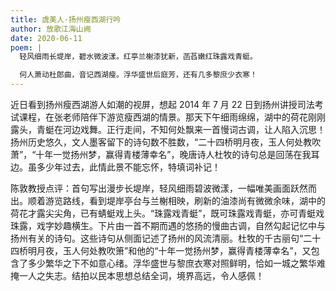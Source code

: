 ```yaml
---
title: 虞美人·扬州瘦西湖行吟
author: 放歌江海山阙
date: 2020-06-11
poem: |
  轻风细雨长堤岸，碧水微波漾。红亭兰榭漆犹新，菡萏嫩红珠露戏青蜓。

  何人萧动杜郎曲，音记西湖瘦。浮华盛世后庭芳，还有几多黎庶少衣寒！
---
```


近日看到扬州瘦西湖游人如潮的视屏，想起 2014 年 7 月 22 日到扬州讲授司法考试课程，在张老师陪伴下游览瘦西湖的情景。那天下午细雨绵绵，湖中的荷花刚刚露头，青蜓在河边戏舞。正行走间，不知何处飘来一首慢词古调，让人陷入沉思！扬州历史悠久，文人墨客留下的诗句数不胜数，“二十四桥明月夜，玉人何处教吹萧”，“十年一觉扬州梦，赢得青楼薄幸名”，晚唐诗人杜牧的诗句总是回荡在我耳边。虽多少年过去，此情此景不能忘怀，特填词补记！

陈敦教授点评：首句写出漫步长堤岸，轻风细雨碧波微漾，一幅唯美画面跃然而出。顺着游览路线，看到堤岸亭台与兰榭相映，刷新的油漆尚有微微余味，湖中的荷花才露尖尖角，已有蜻蜓戏上头。“珠露戏青蜓”，既可珠露戏青蜓，亦可青蜓戏珠露，戏字妙趣横生。下片由一首不期而遇的悠扬的慢曲古调，自然勾起记忆中与扬州有关的诗句。这些诗句从侧面记述了扬州的风流清丽。杜牧的千古丽句“二十四桥明月夜，玉人何处教吹箫”和他的“十年一觉扬州梦，赢得青楼薄幸名”，又包含了多少繁华之下不如意心绪。浮华盛世与黎庶衣寒对照鲜明，恰如一城之繁华难掩一人之失志。结拍以民本思想总结全词，境界高远，令人感佩！
